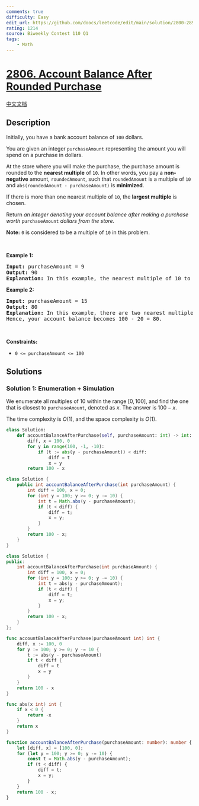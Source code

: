 ```yaml
---
comments: true
difficulty: Easy
edit_url: https://github.com/doocs/leetcode/edit/main/solution/2800-2899/2806.Account%20Balance%20After%20Rounded%20Purchase/README_EN.md
rating: 1214
source: Biweekly Contest 110 Q1
tags:
    - Math
---
```


# [2806. Account Balance After Rounded Purchase](https://leetcode.com/problems/account-balance-after-rounded-purchase)

[中文文档](/solution/2800-2899/2806.Account%20Balance%20After%20Rounded%20Purchase/README.md)

## Description

<p>Initially, you have a bank account balance of <code>100</code> dollars.</p>

<p>You are given an integer <code>purchaseAmount</code> representing the amount you will spend on a purchase in dollars.</p>

<p>At the store where you will make the purchase, the purchase amount is rounded to the <strong>nearest multiple</strong> of <code>10</code>. In other words, you pay a <strong>non-negative</strong> amount, <code>roundedAmount</code>, such that <code>roundedAmount</code> is a multiple of <code>10</code> and <code>abs(roundedAmount - purchaseAmount)</code> is <strong>minimized</strong>.</p>

<p>If there is more than one nearest multiple of <code>10</code>, the <strong>largest multiple</strong> is chosen.</p>

<p>Return <em>an integer denoting your account balance after making a purchase worth </em><code>purchaseAmount</code><em> dollars from the store.</em></p>

<p><strong>Note:</strong> <code>0</code> is considered to be a multiple of <code>10</code> in this problem.</p>

<p>&nbsp;</p>
<p><strong class="example">Example 1:</strong></p>

<pre>
<strong>Input:</strong> purchaseAmount = 9
<strong>Output:</strong> 90
<strong>Explanation:</strong> In this example, the nearest multiple of 10 to 9 is 10. Hence, your account balance becomes 100 - 10 = 90.
</pre>

<p><strong class="example">Example 2:</strong></p>

<pre>
<strong>Input:</strong> purchaseAmount = 15
<strong>Output:</strong> 80
<strong>Explanation:</strong> In this example, there are two nearest multiples of 10 to 15: 10 and 20. So, the larger multiple, 20, is chosen.
Hence, your account balance becomes 100 - 20 = 80.
</pre>

<p>&nbsp;</p>
<p><strong>Constraints:</strong></p>

<ul>
	<li><code>0 &lt;= purchaseAmount &lt;= 100</code></li>
</ul>

## Solutions

### Solution 1: Enumeration + Simulation

We enumerate all multiples of 10 within the range $[0, 100]$, and find the one that is closest to `purchaseAmount`, denoted as $x$. The answer is $100 - x$.

The time complexity is $O(1)$, and the space complexity is $O(1)$.

<!-- tabs:start -->

```python
class Solution:
    def accountBalanceAfterPurchase(self, purchaseAmount: int) -> int:
        diff, x = 100, 0
        for y in range(100, -1, -10):
            if (t := abs(y - purchaseAmount)) < diff:
                diff = t
                x = y
        return 100 - x
```

```java
class Solution {
    public int accountBalanceAfterPurchase(int purchaseAmount) {
        int diff = 100, x = 0;
        for (int y = 100; y >= 0; y -= 10) {
            int t = Math.abs(y - purchaseAmount);
            if (t < diff) {
                diff = t;
                x = y;
            }
        }
        return 100 - x;
    }
}
```

```cpp
class Solution {
public:
    int accountBalanceAfterPurchase(int purchaseAmount) {
        int diff = 100, x = 0;
        for (int y = 100; y >= 0; y -= 10) {
            int t = abs(y - purchaseAmount);
            if (t < diff) {
                diff = t;
                x = y;
            }
        }
        return 100 - x;
    }
};
```

```go
func accountBalanceAfterPurchase(purchaseAmount int) int {
	diff, x := 100, 0
	for y := 100; y >= 0; y -= 10 {
		t := abs(y - purchaseAmount)
		if t < diff {
			diff = t
			x = y
		}
	}
	return 100 - x
}

func abs(x int) int {
	if x < 0 {
		return -x
	}
	return x
}
```

```ts
function accountBalanceAfterPurchase(purchaseAmount: number): number {
    let [diff, x] = [100, 0];
    for (let y = 100; y >= 0; y -= 10) {
        const t = Math.abs(y - purchaseAmount);
        if (t < diff) {
            diff = t;
            x = y;
        }
    }
    return 100 - x;
}
```

<!-- tabs:end -->

<!-- end -->
